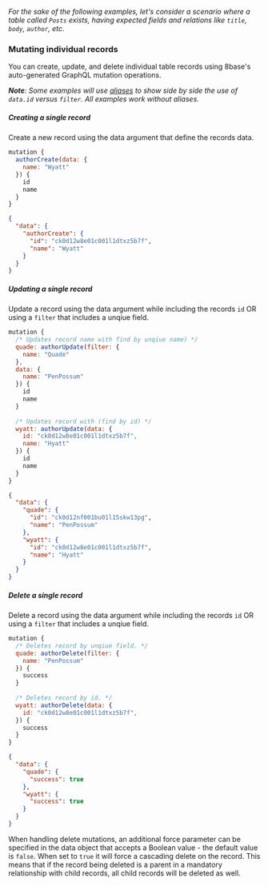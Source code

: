 *For the sake of the following examples, let's consider a scenario where a table called `Posts` exists, having expected fields and relations like `title`, `body`, `author`, etc.*

### Mutating individual records
You can create, update, and delete individual table records using 8base's auto-generated GraphQL mutation operations.

***Note**: Some examples will use [aliases](./) to show side by side the use of `data.id` versus `filter`. All examples work without aliases.*

##### Creating a single record
Create a new record using the data argument that define the records data. 


```javascript
mutation {
  authorCreate(data: {
    name: "Wyatt"
  }) {
    id
    name
  }
}
```



```json
{
  "data": {
    "authorCreate": {
      "id": "ck0d12w8e01c001l1dtxz5b7f",
      "name": "Wyatt"
    }
  }
}
```



##### Updating a single record
Update a record using the data argument while including the records `id` OR using a `filter` that includes a unqiue field.


```javascript
mutation {
  /* Updates record name with find by unqiue name) */
  quade: authorUpdate(filter: {
    name: "Quade"
  },
  data: {
    name: "PenPossum"
  }) {
    id
    name
  }
  
  /* Updates record with (find by id) */
  wyatt: authorUpdate(data: {
    id: "ck0d12w8e01c001l1dtxz5b7f",
    name: "Hyatt"
  }) {
    id
    name
  }
}
```



```json
{
  "data": {
    "quade": {
      "id": "ck0d12nf001bu01l15skw13pg",
      "name": "PenPossum"
    },
    "wyatt": {
      "id": "ck0d12w8e01c001l1dtxz5b7f",
      "name": "Hyatt"
    }
  }
}
```



##### Delete a single record
Delete a record using the data argument while including the records `id` OR using a `filter` that includes a unqiue field.


```javascript
mutation {
  /* Deletes record by unqiue field. */
  quade: authorDelete(filter: {
    name: "PenPossum"
  }) {
    success
  }
  
  /* Deletes record by id. */
  wyatt: authorDelete(data: {
    id: "ck0d12w8e01c001l1dtxz5b7f",
  }) {
    success
  }
}
```



```json
{
  "data": {
    "quade": {
      "success": true
    },
    "wyatt": {
      "success": true
    }
  }
}
```



When handling delete mutations, an additional force parameter can be specified in the data object that accepts a Boolean value - the default value is `false`. When set to `true` it will force a cascading delete on the record. This means that if the record being deleted is a parent in a mandatory relationship with child records, all child records will be deleted as well.